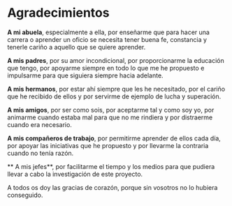 # Agradecimientos

**A mi abuela**, especialmente a ella, por enseñarme que para hacer una carrera o aprender un oficio se necesita tener buena fe, constancia y tenerle cariño a aquello que se quiere aprender.

**A mis padres**, por su amor incondicional, por proporcionarme la educación que tengo, por apoyarme siempre en todo lo que me he propuesto e impulsarme para que siguiera siempre hacia adelante.

**A mis hermanos**, por estar ahí siempre que les he necesitado, por el cariño que he recibido de ellos y por servirme de ejemplo de lucha y superación.

**A mis amigos**, por ser como sois, por aceptarme tal y como soy yo, por animarme cuando estaba mal para que no me rindiera y por distraerme cuando era necesario.

**A mis compañeros de trabajo**, por permitirme aprender de ellos cada día, por apoyar las iniciativas que he propuesto y por llevarme la contraria cuando no tenía razón.

** A mis jefes**, por facilitarme el tiempo y los medios para que pudiera llevar a cabo la investigación de este proyecto.

A todos os doy las gracias de corazón, porque sin vosotros no lo hubiera conseguido.
